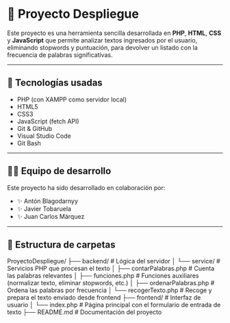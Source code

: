 # 🧠 Proyecto Despliegue

Este proyecto es una herramienta sencilla desarrollada en **PHP**, **HTML**, **CSS** y **JavaScript** que permite analizar textos ingresados por el usuario, eliminando stopwords y puntuación, para devolver un listado con la frecuencia de palabras significativas.

---

## 🚀 Tecnologías usadas

- PHP (con XAMPP como servidor local)
- HTML5
- CSS3
- JavaScript (fetch API)
- Git & GitHub
- Visual Studio Code
- Git Bash

---

## 👨‍💻 Equipo de desarrollo

Este proyecto ha sido desarrollado en colaboración por:

- ✨ Antón Blagodarnyy
- ✨ Javier Tobaruela
- ✨ Juan Carlos Márquez

---

## 📁 Estructura de carpetas
ProyectoDespliegue/
├── backend/                     # Lógica del servidor
│   └── service/                 # Servicios PHP que procesan el texto
│       ├── contarPalabras.php      # Cuenta las palabras relevantes
│       ├── funciones.php           # Funciones auxiliares (normalizar texto, eliminar stopwords, etc.)
│       ├── ordenarPalabras.php     # Ordena las palabras por frecuencia
│       └── recogerTexto.php        # Recoge y prepara el texto enviado desde frontend
├── frontend/                    # Interfaz de usuario
│   └── index.php               # Página principal con el formulario de entrada de texto
├── README.md                   # Documentación del proyecto




